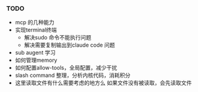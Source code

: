 

### TODO

- mcp 的几种能力
- 实现terminal终端
  - 解决sudo 命令不能执行问题
  - 解决需要复制输出到claude code 问题
- sub augent 学习
- 如何管理memory
- 如何配置allow-tools，全局配置，减少干扰
- slash command 整理，分析内核代码，消耗积分
- 这里读取文件有什么需要考虑的地方么
  如果文件没有被读取，会先读取文件







